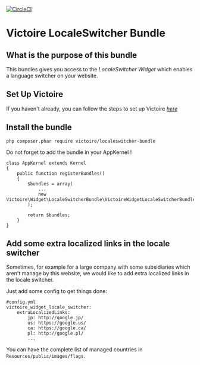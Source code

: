 [![CircleCI](https://circleci.com/gh/Victoire/WidgetLocaleswitcherBundle.svg?style=shield)](https://circleci.com/gh/Victoire/WidgetLocaleswitcherBundle)

Victoire LocaleSwitcher Bundle
============

## What is the purpose of this bundle

This bundles gives you access to the *LocaleSwitcher Widget* which enables a language switcher on your website.

## Set Up Victoire

If you haven't already, you can follow the steps to set up Victoire *[here](https://github.com/Victoire/victoire/blob/master/setup.md)*

## Install the bundle

    php composer.phar require victoire/localeswitcher-bundle

Do not forget to add the bundle in your AppKernel !

    class AppKernel extends Kernel
    {
        public function registerBundles()
        {
            $bundles = array(
                ...
                new Victoire\Widget\LocaleSwitcherBundle\VictoireWidgetLocaleSwitcherBundle(),
            );

            return $bundles;
        }
    }

## Add some extra localized links in the locale switcher

Sometimes, for example for a large company with some subsidiaries which aren't manage by this website, we would like to add extra localized links in the locale switcher.

Just add some config to get things done:
```
#config.yml
victoire_widget_locale_switcher:
    extraLocalizedLinks:
        jp: http://google.jp/
        us: https://google.us/
        ca: https://google.ca/
        pl: http://google.pl/
        ...
```

You can have the complete list of managed countries in `Resources/public/images/flags`.
